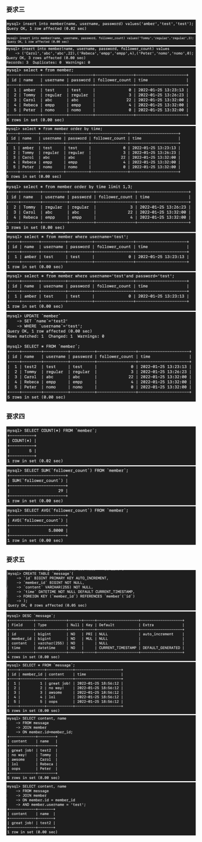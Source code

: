 ### 要求三

![](image/3.png)
![](image/4.png)
![](image/2.png)
![](image/1.png)
![](image/5.png)
![](image/6.png)
![](image/7.png)
![](image/8.png)
![](image/9.png)

### 要求四

![](image/10.png)
![](image/12.png)
![](image/11.png)

### 要求五

![](image/14.png)
![](image/13.png)
![](image/15.png)
![](image/16.png)
![](image/17.png)
